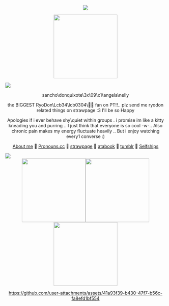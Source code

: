 <p align=center>
 <img src=https://64.media.tumblr.com/defa4e9b55199a7041b2c1d965fab97c/e450ce264d708279-29/s1280x1920/0558b7d42c6a8090eed16903c9415663d8154003.pnj>
</p>
<p align=center>
<img src=https://github.com/user-attachments/assets/87058d37-49c9-4ea6-be90-023b25fc36bb width=200 height=200>
</p> <img src=https://github.com/user-attachments/assets/8bbdaed8-a9d0-43e3-8ce1-7f81b50e9dd9>
<div align=center>
 
  sancho\donquixote\3x\09\x1\angela\nelly

the BIGGEST RyoDon\Lcb34\lcb0304\🚬🎠 fan on PT!!.. plz send me ryodon related things on strawpage :3 I'll be so Happy
 
  Apologies if i ever behave shy\quiet within groups . i promise im like a kitty kneading you and purring .. I just think that everyone is so cool -w-.. Also chronic pain makes my energy fluctuate heavily .. But i enjoy watching every1 converse :)

   [About me](https://stellular.net/LCB34) 🧹
   [Pronouns.cc](https://pronouns.cc/@3x09x1) 🪻
    [strawpage](https://lcb34.straw.page/) 🧹
    [atabook](https://lcb34.atabook.org/) 🪻
    [tumblr](https://3x09x1.tumblr.com/?source=share) 🧹
    [Selfships](https://docs.google.com/spreadsheets/d/1-EU5Tw7m-dFdLTFfKA0BA86avOmRTfVgRsw-BfhHVnk/edit?usp=drivesdk)
</div>

<img src=https://github.com/user-attachments/assets/ad705d59-d3f0-4d5d-aa96-7ac40651e9d2>

<div align=center>
<img src=https://github.com/user-attachments/assets/97dddc82-98e8-40c7-ab8e-e96159486bdd width=200><img src=https://github.com/user-attachments/assets/d3310e15-3ecc-4b26-bbca-881299a1a008 width=200 height=200><img src=https://github.com/user-attachments/assets/a0acdc57-0365-4f4b-b5e5-6b1bf002444f width=200 height=200>


https://github.com/user-attachments/assets/41a93f39-b430-47f7-b56c-fa8efd1bf554


</div>

